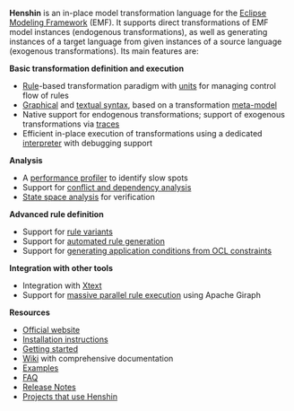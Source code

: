 **Henshin** is an in-place model transformation language for the [Eclipse Modeling Framework](https://eclipse.dev/modeling/emf/) (EMF). It supports direct transformations of EMF model instances (endogenous transformations), as well as generating instances of a target language from given instances of a source language (exogenous transformations). Its main features are:

**Basic transformation definition and execution**

* [Rule](https://github.com/eclipse-henshin/henshin/wiki/GraphicalEditor#editing-transformation-rules)-based transformation paradigm with [units](https://github.com/eclipse-henshin/henshin/wiki/Units) for managing control flow of rules
* [Graphical](https://github.com/eclipse-henshin/henshin/wiki/GraphicalEditor) and [textual syntax](https://github.com/eclipse-henshin/henshin/wiki/Textual-Editor), based on a transformation [meta-model](https://github.com/eclipse-henshin/henshin/wiki/Transformation-Meta-Model)
* Native support for endogenous transformations; support of exogenous transformations via [traces](https://github.com/eclipse-henshin/henshin/wiki/Trace-Model)
* Efficient in-place execution of transformations using a dedicated [interpreter](https://github.com/eclipse-henshin/henshin/wiki/Interpreter) with debugging support

**Analysis**

* A [performance profiler](https://github.com/eclipse-henshin/henshin/wiki/Performance_Profiler) to identify slow spots
* Support for [conflict and dependency analysis](https://github.com/eclipse-henshin/henshin/wiki/Conflict-and-Dependency-Analysis)
* [State space analysis](https://github.com/eclipse-henshin/henshin/wiki/State-Space-Tools) for verification


**Advanced rule definition**

* Support for [rule variants](https://github.com/eclipse-henshin/henshin/wiki/Variant-Management)
* Support for [automated rule generation](https://github.com/eclipse-henshin/henshin/wiki/Rule-Generation)
* Support for [generating application conditions from OCL constraints](https://github.com/eclipse-henshin/henshin/wiki/OCL2AC)

**Integration with other tools**

* Integration with [Xtext](https://github.com/eclipse-henshin/henshin/wiki/Xtext-Adapter)
* Support for [massive parallel rule execution](https://github.com/eclipse-henshin/henshin/wiki/Code-Generator-for-Giraph) using Apache Giraph


**Resources**

* [Official website](http://www.eclipse.org/modeling/emft/henshin)
* [Installation instructions](https://github.com/eclipse-henshin/henshin/wiki/Installation-instructions)
* [Getting started](https://github.com/eclipse-henshin/henshin/wiki/Getting-started)
* [Wiki](https://github.com/eclipse-henshin/henshin/wiki) with comprehensive documentation
* [Examples](https://github.com/eclipse-henshin/henshin/wiki/Examples)
* [FAQ](https://github.com/eclipse-henshin/henshin/wiki/FAQ)
* [Release Notes](https://github.com/eclipse-henshin/henshin/wiki/Release-Notes)
* [Projects that use Henshin](https://github.com/eclipse-henshin/henshin/wiki/Projects)

